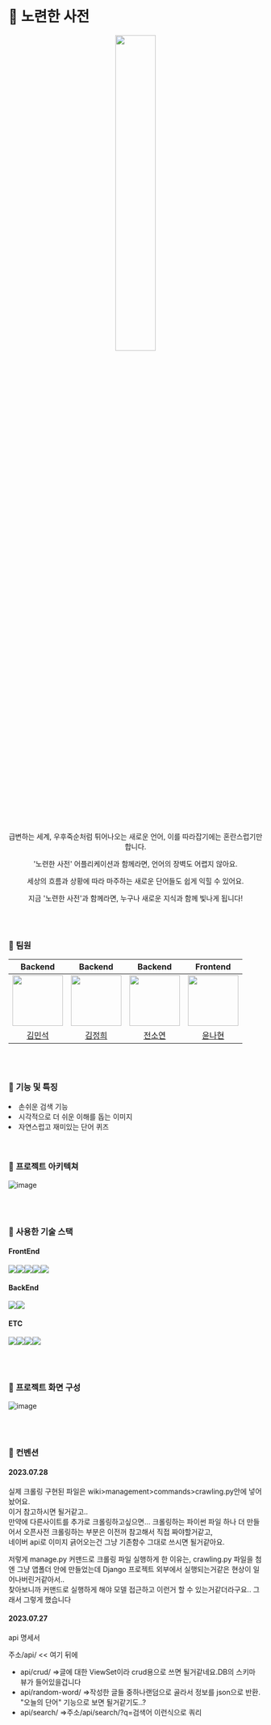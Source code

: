 # 🦁 노련한 사전

<div align="center"><img src="https://github.com/HBNU-LIKELION/Hackathon-Veteran-Dictionary/assets/69416617/40839f67-0a1c-4d92-8112-e65c1d7abe12" width="40%"/></div>

<p align="center">급변하는 세계, 우후죽순처럼 튀어나오는 새로운 언어, 이를 따라잡기에는 혼란스럽기만 합니다.</p>
<p align="center">'노련한 사전' 어플리케이션과 함께라면, 언어의 장벽도 어렵지 않아요.</p>
<p align="center">세상의 흐름과 상황에 따라 마주하는 새로운 단어들도 쉽게 익힐 수 있어요.</p>
<p align="center">지금 '노련한 사전'과 함께라면, 누구나 새로운 지식과 함께 빛나게 됩니다!</p>

<br>
<br>

### 🦁 **팀원**
|                                         Backend                                          |                                         Backend                                          |                                         Backend                                          |                                         Frontend                                         |
| :--------------------------------------------------------------------------------------: | :--------------------------------------------------------------------------------------: | :--------------------------------------------------------------------------------------: | :-------------------------------------------------------------------------------------: |
| <img src="https://github.com/HBNU-LIKELION/Hackathon-Veteran-Dictionary/assets/69416617/462daf4a-bd2e-4236-b56e-165520be8c2d" width=100px alt=""/> | <img src="https://github.com/HBNU-LIKELION/Hackathon-Veteran-Dictionary/assets/69416617/5f982266-39e4-469b-af78-abe971708a6a" width=100px alt=""/> | <img src="https://github.com/HBNU-LIKELION/Hackathon-Veteran-Dictionary/assets/69416617/d7cc2207-0f25-47a3-bde0-e145cf16a03a" width=100px alt=""/> | <img src="https://github.com/HBNU-LIKELION/Hackathon-Veteran-Dictionary/assets/69416617/1073b9e8-9dad-4137-80e0-13570537b6e4" width=100px alt=""/> |
|                       [김민석](https://github.com/davemins)                        |                            [김정희](https://github.com/PlagueRabbit)                            |                            [전소연](https://github.com/Jeonsso)                            |                          [윤나현](https://github.com/ynh626)                           |

<br>
<br>

### 🦁 **기능 및 특징**
<li>손쉬운 검색 기능</li>
<li>시각적으로 더 쉬운 이해를 돕는 이미지</li>
<li>자연스럽고 재미있는 단어 퀴즈</li>

<br>
<br>

### 🦁 **프로젝트 아키텍쳐**
![image](https://github.com/HBNU-LIKELION/Hackathon-Veteran-Dictionary/assets/117091989/421a31cf-bb6e-4bc6-a7ea-7bc64d5876ed)

<br>
<br>

### 🦁 **사용한 기술 스택**<br>
#### FrontEnd
<img src="https://img.shields.io/badge/react-61DAFB?style=for-the-badge&logo=react&logoColor=black"><img src="https://img.shields.io/badge/redux-764ABC?style=for-the-badge&logo=redux&logoColor=black"><img src="https://img.shields.io/badge/html5-E34F26?style=for-the-badge&logo=html5&logoColor=white"><img src="https://img.shields.io/badge/css-1572B6?style=for-the-badge&logo=css3&logoColor=white"><img src="https://img.shields.io/badge/javascript-F7DF1E?style=for-the-badge&logo=javascript&logoColor=black">
<br>
#### BackEnd
<img src="https://img.shields.io/badge/python-3776AB?style=for-the-badge&logo=python&logoColor=white"><img src="https://img.shields.io/badge/django rest framework-092E20?style=for-the-badge&logo=django&logoColor=white">
<br>
#### ETC
<img src="https://img.shields.io/badge/github-181717?style=for-the-badge&logo=github&logoColor=white"><img src="https://img.shields.io/badge/git-F05032?style=for-the-badge&logo=git&logoColor=white"><img src="https://img.shields.io/badge/jenkins-D24939?style=for-the-badge&logo=jenkins&logoColor=white"><img src="https://img.shields.io/badge/Figma-F24E1E?style=for-the-badge&logo=Figma&logoColor=white">

<br>
<br>

### 🦁 **프로젝트 화면 구성**
![image](https://github.com/HBNU-LIKELION/Hackathon-Veteran-Dictionary/assets/69416617/1e300230-44ed-4c5b-811b-ed02bcd1b8e4)

<br>
<br>

### 🦁 **컨벤션**
#### 2023.07.28

실제 크롤링 구현된 파일은 wiki>management>commands>crawling.py안에 넣어놨어요.  <br>
이거 참고하시면 될거같고.. <br>
만약에 다른사이트를 추가로 크롤링하고싶으면... 크롤링하는 파이썬 파일 하나 더 만들어서 오픈사전 크롤링하는 부분은 이전꺼 참고해서 직접 짜야할거같고, <br>
네이버 api로 이미지 긁어오는건 그냥 기존함수 그대로 쓰시면 될거같아요.  <br>

저렇게 manage.py 커맨드로 크롤링 파일 실행하게 한 이유는, crawling.py 파일을 첨엔 그냥 앱폴더 안에 만들었는데 Django 프로젝트 외부에서 실행되는거같은 현상이 일어나버린거같아서.. <br>
찾아보니까 커맨드로 실행하게 해야 모델 접근하고 이런거 할 수 있는거같더라구요.. 그래서 그렇게 했습니다

#### 2023.07.27
api 명세서

주소/api/ << 여기 뒤에
<ul>
<li> api/crud/  =>글에 대한 ViewSet이라 crud용으로 쓰면 될거같네요.DB의 스키마 뷰가 들어있을겁니다 </li>
<li> api/random-word/ =>작성한 글들 중하나랜덤으로 골라서 정보를 json으로 반환. "오늘의 단어" 기능으로 보면 될거같기도..? </li>
<li>api/search/ =>주소/api/search/?q=검색어 이런식으로 쿼리 </li>   
</ul>  

